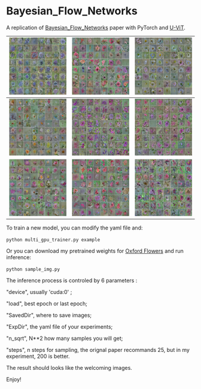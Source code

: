 # Bayesian_Flow_Networks
A replication of [Bayesian_Flow_Networks](https://arxiv.org/abs/2308.07037) paper with PyTorch and [U-ViT](https://arxiv.org/pdf/2209.12152.pdf).

| ![samples_10](images/samples_10.png) | ![samples_41](images/samples_41.png) | ![samples_49](images/samples_49.png) |
| ------------------------------------ | ------------------------------------ | ------------------------------------ |
| ![samples_50](images/samples_50.png) | ![samples_62](images/samples_62.png) | ![samples_66](images/samples_66.png) |
| ![samples_73](images/samples_73.png) | ![samples_83](images/samples_83.png) | ![samples100](images/samples100.png) |

To train a new model, you can modify the yaml file and:

` python multi_gpu_trainer.py example `

Or you can download my pretrained weights for [Oxford Flowers](https://www.robots.ox.ac.uk/~vgg/data/flowers/) and run inference:

` python sample_img.py `

The inference process is controled by 6 parameters :

"device", usually 'cuda:0' ;

"load", best epoch or last epoch;

"SavedDir", where to save images;

"ExpDir", the yaml file of your experiments;

"n_sqrt", N**2 how many samples you will get;

"steps", n steps for sampling, the orignal paper recommands 25, but in my experiment, 200 is better.

The result should looks like the welcoming images.

Enjoy!

